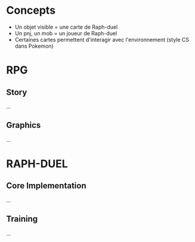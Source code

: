 # Concepts

- Un objet visible = une carte de Raph-duel
- Un pnj, un mob = un joueur de Raph-duel
- Certaines cartes permettent d'interagir avec l'environnement (style CS dans Pokemon)


# RPG

## Story

...

## Graphics

...

# RAPH-DUEL

## Core Implementation

...

## Training

...

